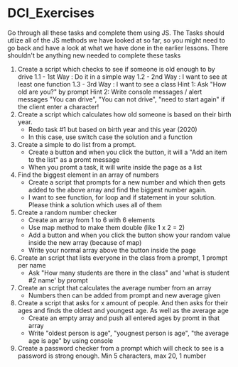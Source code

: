 # DCI_Exercises

Go through all these tasks and complete them using JS.
The Tasks should utlize all of the JS methods we have looked at so far, so you might need to go back and have a look at what we have done in the earlier lessons.
There shouldn't be anything new needed to complete these tasks

1. Create a script which checks to see if someone is old enough to by drive
   1.1 - 1st Way : Do it in a simple way
   1.2 - 2nd Way : I want to see at least one function
   1.3 - 3rd Way : I want to see a class
   Hint 1: Ask "How old are you?" by prompt
   Hint 2: Write console messages / alert messages "You can drive", "You can not drive", "need to start again" if the client enter a character!
2. Create a script which calculates how old someone is based on their birth year.
   - Redo task #1 but based on birth year and this year (2020)
   - In this case, use switch case the solution and a function
3. Create a simple to do list from a prompt.
   - Create a button and when you click the button, it will a "Add an item to the list" as a promt message
   - When you promt a task, it will write inside the page as a list
4. Find the biggest element in an array of numbers
   - Create a script that prompts for a new number and which then gets added to the above array and find the biggest number again.
   - I want to see function, for loop and if statement in your solution. Please think a solution which uses all of them
5. Create a random number checker
   - Create an array from 1 to 6 with 6 elements
   - Use map method to make them double (like 1 x 2 = 2)
   - Add a button and when you click the button show your random value inside the new array (because of map)
   - Write your normal array above the button inside the page
6. Create an script that lists everyone in the class from a prompt, 1 prompt per name
   - Ask "How many students are there in the class" and 'what is student #2 name' by prompt
7. Create an script that calculates the average number from an array
   - Numbers then can be added from prompt and new average given
8. Create a script that asks for x amount of people. And then asks for their ages and finds the oldest and youngest age. As well as the average age
   - Create an empty array and push all entered ages by promt in that array
   - Write "oldest person is age", "yougnest person is age", "the average age is age" by using console
9. Create a password checker from a prompt which will check to see is a password is strong enough. Min 5 characters, max 20, 1 number
